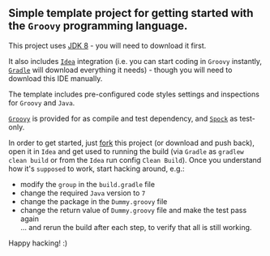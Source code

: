 Simple template project for getting started with the `Groovy` programming language.
---

This project uses [JDK 8](http://www.oracle.com/technetwork/java/javase/downloads/jdk8-downloads-2133151.html) - you will need to download it first.

It also includes [`Idea`](http://download.jetbrains.com/idea/ideaIC-15.0.exe) integration (i.e. you can start coding in `Groovy` instantly, [`Gradle`](http://gradle.org/getting-started-gradle-java) will download everything it needs) - though you will need to download this IDE manually.
 
The template includes pre-configured code styles settings and inspections for `Groovy` and `Java`.

[`Groovy`](http://www.groovy-lang.org/documentation.html) is provided for as compile and test dependency, and [`Spock`](http://spockframework.github.io/spock/docs) as test-only.
 
In order to get started, just [fork](https://help.github.com/articles/fork-a-repo) this project (or download and push back), open it in `Idea` and get used to running the build (via `Gradle` as `gradlew clean build` or from the `Idea` run config `Clean Build`).
Once you understand how it's `supposed` to work, start hacking around, e.g.:
* modify the `group` in the `build.gradle` file
* change the required `Java` version to `7`
* change the package in the `Dummy.groovy` file
* change the return value of `Dummy.groovy` file and make the test pass again  
... and rerun the build after each step, to verify that all is still working.
 
Happy hacking! :)